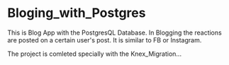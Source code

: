 # Bloging_with_Postgres

This is Blog App with the PostgresQL Database. In Blogging the reactions are posted on a certain user's post. It is similar to FB or Instagram. 

The project is comleted specially with the Knex_Migration...